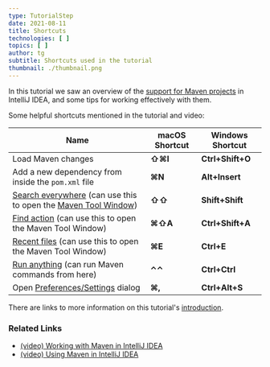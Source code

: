 ```yaml
---
type: TutorialStep
date: 2021-08-11
title: Shortcuts
technologies: [ ]
topics: [ ]
author: tg
subtitle: Shortcuts used in the tutorial
thumbnail: ./thumbnail.png
---
```


In this tutorial we saw an overview of the [support for Maven projects](https://www.jetbrains.com/help/idea/maven-support.html) in IntelliJ IDEA, and some tips for working effectively with them.

Some helpful shortcuts mentioned in the tutorial and video:

| Name                                                                                                                                                                                                   | macOS Shortcut | Windows Shortcut |
| ------------------------------------------------------------------------------------------------------------------------------------------------------------------------------------------------------ | -------------- | ---------------- |
| Load Maven changes                                                                                                                                                                                     | **⇧⌘I**        | **Ctrl+Shift+O** |
| Add a new dependency from inside the `pom.xml` file                                                                                                                                                    | **⌘N**         | **Alt+Insert**   |
| [Search everywhere](https://www.jetbrains.com/help/idea/searching-everywhere.html) (can use this to open the [Maven Tool Window](https://www.jetbrains.com/help/idea/maven-projects-tool-window.html)) | **⇧⇧**         | **Shift+Shift**  |
| [Find action](https://www.jetbrains.com/help/idea/working-with-source-code.html#99e55be9) (can use this to open the Maven Tool Window)                                                                 | **⌘⇧A**        | **Ctrl+Shift+A** |
| [Recent files](https://www.jetbrains.com/help/idea/discover-intellij-idea.html#recent-files) (can use this to open the Maven Tool Window)                                                              | **⌘E**         | **Ctrl+E**       |
| [Run anything](https://www.jetbrains.com/help/idea/running-anything.html) (can run Maven commands from here)                                                                                           | **⌃⌃**         | **Ctrl+Ctrl**    |
| Open [Preferences/Settings](https://www.jetbrains.com/help/idea/settings-preferences-dialog.html) dialog                                                                                               | **⌘,**         | **Ctrl+Alt+S**   |

There are links to more information on this tutorial's [introduction](../introduction).

### Related Links
- [(video) Working with Maven in IntelliJ IDEA](https://www.youtube.com/watch?v=pt3uB0sd5kY)
- [(video) Using Maven in IntelliJ IDEA](https://www.youtube.com/watch?v=D1sRK8JLCQ4)